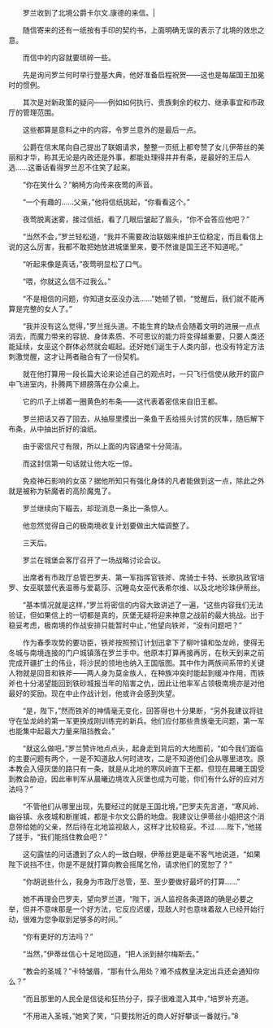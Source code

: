 　　罗兰收到了北境公爵卡尔文.康德的来信。|

　　随信寄来的还有一纸按有手印的契约书，上面明确无误的表示了北境的效忠之意。

　　而信中的内容就要琐碎一些。

　　先是询问罗兰何时举行登基大典，他好准备启程祝贺——这也是每届国王加冕时的惯例。

　　其次是对新政策的疑问——例如如何执行、贵族剩余的权力、继承事宜和市政厅的管理范围。

　　这些都算是意料之中的内容，令罗兰意外的是最后一点。

　　公爵在信末尾向自己提出了联姻请求，整整一页纸上都夸赞了女儿伊蒂丝的美丽和才华，称其无论是内政还是外事，都能处理得井井有条，是最好的王后人选……这番话看得罗兰忍不住笑了起来。

　　“你在笑什么？”躺椅方向传来夜莺的声音。

　　“一个有趣的……父亲，”他将信纸挑起，“你看看这个。”

　　夜莺脱离迷雾，接过信纸，看了几眼后皱起了眉头，“你不会答应他吧？”

　　“当然不会，”罗兰轻松道，“我并不需要政治联姻来维护王位稳定，而且看信上说的这么厉害，我都不敢把她放进城堡里来，要不然谁是国王还不知道呢。”

　　“听起来像是真话，”夜莺明显松了口气。

　　“喂，你就这么信不过我么。”

　　“不是相信的问题，你知道女巫没办法……”她顿了顿，“觉醒后，我们就不能再算是完整的女人了。”

　　“我并没有这么觉得，”罗兰摇头道。不能生育的缺点会随着文明的进展一点点消去，而魔力带来的容貌、身体素质、不可思议的能力将变得越重要，只要人类还能延续，女巫这个群体必然就会崛起。还好她们诞生于人类内部，也没有特定方法刺激觉醒，这才让两者融合有了一份契机。

　　就在他打算用一段长篇大论来论述自己的观点时，一只飞行信使从敞开的窗户中飞进室内，扑腾两下翅膀落在办公桌上。

　　它的爪子上绑着一圈黄色的布条——这代表着密信来自旧王都。

　　罗兰把话又吞了回去，从抽屉里摸出一条鱼干丢给摇头讨赏的灰隼，随后解下布条，从中抽出折好的油纸。

　　由于密信尺寸有限，所以上面的内容通常十分简洁。

　　而这封信第一句话就让他大吃一惊。

　　免疫神石影响的女巫？据他所知只有强化身体的凡者能做到这一点，除此之外就是被称为斩魔者的高阶魔鬼了。

　　罗兰继续向下瞄去，却现消息一条比一条惊人。

　　他忽然觉得自己的极南境收复计划要做出大幅调整了。

　　三天后。

　　罗兰在城堡会客厅召开了一场战略讨论会议。

　　出席者有市政厅总管巴罗夫、第一军指挥官铁斧、席骑士卡特、长歌执政官培罗、女巫联盟代表温蒂与爱葛莎、沉睡岛女巫代表希尔维、以及北地珍珠伊蒂丝。

　　“基本情况就是这样，”罗兰将密信的内容大致讲述了一遍，“这些内容我们无法验证，但如果信上的一切都是真的，灰堡无疑将迎来神意之战前的最大挑战。出于稳妥考虑，极南境的作战安排只能暂时中止，”他望向铁斧，“没有问题吧？”

　　作为春季攻势的要功臣，铁斧按照预订计划迅拿下了柳叶镇和坠龙岭，使得无冬城与南境连接的门户城镇落在罗兰手中。他原本打算再接再厉，在秋天到来之前完成开疆扩土的伟业，将沙民的领地也纳入王国版图。其中作为两族间系带的关键人物就是回音和铁斧——两人身为莫金族人，在种族冲突时能起到缓冲作用，而铁斧也十分渴望能回到铁砂城报当年的陷害之仇，因此让他率军占领极南境亦是对他最好的奖励。现在中止作战计划，他或许会感到失望。

　　“是，陛下，”然而铁斧的神情毫无变化，回答得也十分果断，“另外我建议将驻守在坠龙岭的第一军更换成刚训练完的新兵。他们应付那些贵族毫无问题，第一军也能集中起最大力量来阻挡教会。”

　　“就这么做吧，”罗兰赞许地点点头，起身走到背后的大地图前，“如今我们面临的主要问题有两个，一是不知道敌人何时进攻，二是不知道他们会从哪里进攻。原本教会入侵灰堡的路只有一条，就是从北地的寒风岭直下王都，但现在晨曦王国受到教会胁迫，因此审判军从晨曦边境攻入灰堡也成为可能，你们有什么好的应对方法吗？”

　　“不管他们从哪里出现，先要经过的就是王国北境，”巴罗夫先言道，“寒风岭、幽谷镇、永夜城和断崖城，都是卡尔文公爵的地盘。我建议让伊蒂丝小姐把这个消息带给她的父亲，然后待在北地监视敌人，这样才比较稳妥。不过……陛下，”他搓了搓手，“我们能挡住教会吧？”

　　这句露怯的问话遭到了众人的一致白眼，伊蒂丝更是毫不客气地说道，“如果陛下说挡不住，你是不是就打算向教会摇尾乞怜，请求他们的宽恕了？”

　　“你胡说些什么，我身为市政厅总管，至、至少要做好最坏的打算……”

　　她不再理会巴罗夫，望向罗兰道，“陛下，派人监视各条道路的确是必要之举，但并不意味那是一个好方法，它反应迟缓，现敌人时也意味着敌人已经开始行动，很难为您争取到足够多的时间。”

　　“你有更好的方法吗？”

　　“当然，”伊蒂丝信心十足地回道，“把人派到赫尔梅斯去。”

　　“教会的圣城？”卡特皱眉，“那有什么用处？难不成教皇决定出兵还会通知你么？”

　　“而且那里的人民全是信徒和狂热分子，探子很难混入其中，”培罗补充道。

　　“不用进入圣城，”她笑了笑，“只要找附近的商人好好攀谈一番就行。”8

　　
